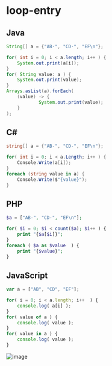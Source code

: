 # loop-entry
## Java
```java
String[] a = {"AB-", "CD-", "EF\n"};

for( int i = 0; i < a.length; i++ ) {
    System.out.print(a[i]);
}
for( String value: a ) {
    System.out.print(value);
}
Arrays.asList(a).forEach(
    (value) -> {
            System.out.print(value); 
    }
);                
```
## C#
```cs
string[] a = {"AB-", "CD-", "EF\n"};

for( int i = 0; i < a.Length; i++ ) {
    Console.Write(a[i]);
}
foreach (string value in a) {
    Console.Write($"{value}");
}
```
## PHP
```php
$a = ["AB-", "CD-", "EF\n"];

for( $i = 0; $i < count($a); $i++ ) {
    print "{$a[$i]}";
}
foreach ( $a as $value  ) {
    print "{$value}";
}
```
## JavaScript
```javascript
var a = ["AB", "CD", "EF"];

for( i = 0; i < a.length; i++  ) {
    console.log( a[i] );
}
for( value of a ) {
    console.log( value );
}
for( value in a ) {
    console.log( value );
}
```
![image](https://user-images.githubusercontent.com/1501327/132113676-c3b054be-115f-42ef-af2e-b7d2032a3904.png)
